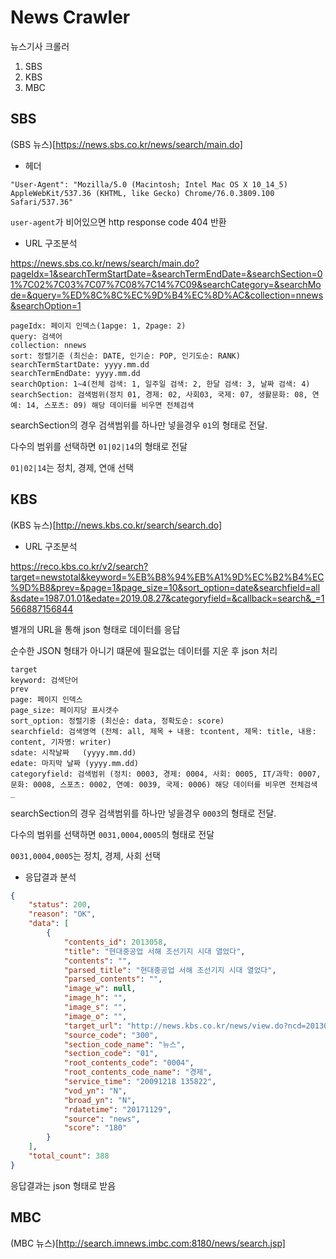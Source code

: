 # News Crawler

뉴스기사 크롤러

1. SBS
2. KBS
3. MBC

## SBS

(SBS 뉴스)[https://news.sbs.co.kr/news/search/main.do]

* 헤더

```
"User-Agent": "Mozilla/5.0 (Macintosh; Intel Mac OS X 10_14_5) AppleWebKit/537.36 (KHTML, like Gecko) Chrome/76.0.3809.100 Safari/537.36"
```

`user-agent`가 비어있으면 http response code 404 반환

* URL 구조분석

https://news.sbs.co.kr/news/search/main.do?pageIdx=1&searchTermStartDate=&searchTermEndDate=&searchSection=01%7C02%7C03%7C07%7C08%7C14%7C09&searchCategory=&searchMode=&query=%ED%8C%8C%EC%9D%B4%EC%8D%AC&collection=nnews&searchOption=1

```
pageIdx: 페이지 인덱스(1apge: 1, 2page: 2)
query: 검색어
collection: nnews
sort: 정렬기준 (최신순: DATE, 인기순: POP, 인기도순: RANK)
searchTermStartDate: yyyy.mm.dd
searchTermEndDate: yyyy.mm.dd
searchOption: 1~4(전체 검색: 1, 일주일 검색: 2, 한달 검색: 3, 날짜 검색: 4)
searchSection: 검색범위(정치 01, 경제: 02, 사회03, 국제: 07, 생활문화: 08, 연예: 14, 스포츠: 09) 해당 데이터를 비우면 전체검색
```

searchSection의 경우 검색범위를 하나만 넣을경우 `01`의 형태로 전달. 

다수의 범위를 선택하면 `01|02|14`의 형태로 전달

`01|02|14`는 정치, 경제, 연애 선택


## KBS

(KBS 뉴스)[http://news.kbs.co.kr/search/search.do]

* URL 구조분석

https://reco.kbs.co.kr/v2/search?target=newstotal&keyword=%EB%B8%94%EB%A1%9D%EC%B2%B4%EC%9D%B8&prev=&page=1&page_size=10&sort_option=date&searchfield=all&sdate=1987.01.01&edate=2019.08.27&categoryfield=&callback=search&_=1566887156844

별개의 URL을 통해 json 형태로 데이터를 응답

순수한 JSON 형태가 아니기 떄문에 필요없는 데이터를 지운 후 json 처리

```
target
keyword: 검색단어
prev
page: 페이지 인덱스
page_size: 페이지당 표시갯수
sort_option: 정렬기중 (최신순: data, 정확도순: score)
searchfield: 검색영역 (전체: all, 제목 + 내용: tcontent, 제목: title, 내용: content, 기자명: writer)
sdate: 시작날짜   (yyyy.mm.dd)
edate: 마지막 날짜 (yyyy.mm.dd)
categoryfield: 검색범위 (정치: 0003, 경제: 0004, 사회: 0005, IT/과학: 0007, 문화: 0008, 스포츠: 0002, 연예: 0039, 국제: 0006) 해당 데이터를 비우면 전체검색
_
```

searchSection의 경우 검색범위를 하나만 넣을경우 `0003`의 형태로 전달. 

다수의 범위를 선택하면 `0031,0004,0005`의 형태로 전달

`0031,0004,0005`는 정치, 경제, 사회 선택

* 응답결과 분석

```json
{
    "status": 200,
    "reason": "OK",
    "data": [
        {
            "contents_id": 2013058,
            "title": "현대중공업 서해 조선기지 시대 열었다",
            "contents": "",
            "parsed_title": "현대중공업 서해 조선기지 시대 열었다",
            "parsed_contents": "",
            "image_w": null,
            "image_h": "",
            "image_s": "",
            "image_o": "",
            "target_url": "http://news.kbs.co.kr/news/view.do?ncd=2013058",
            "source_code": "300",
            "section_code_name": "뉴스",
            "section_code": "01",
            "root_contents_code": "0004",
            "root_contents_code_name": "경제",
            "service_time": "20091218 135822",
            "vod_yn": "N",
            "broad_yn": "N",
            "rdatetime": "20171129",
            "source": "news",
            "score": "180"
        }
    ],
    "total_count": 388
}
```

응답결과는 json 형태로 받음

## MBC 

(MBC 뉴스)[http://search.imnews.imbc.com:8180/news/search.jsp]
